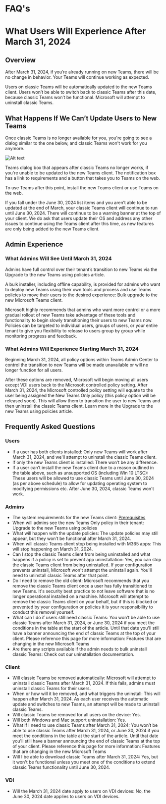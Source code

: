 # FAQ's

# What Users Will Experience After March 31, 2024

## Overview
After March 31, 2024, if you’re already running on new Teams, there will be no change in behavior. Your Teams will continue working as expected.

Users on classic Teams will be automatically updated to the new Teams client. Users won’t be able to switch back to classic Teams after this date, because classic Teams won’t be functional. Microsoft will attempt to uninstall classic Teams.

## What Happens If We Can’t Update Users to New Teams
Once classic Teams is no longer available for you, you're going to see a dialog similar to the one below, and classic Teams won't work for you anymore.

![Alt text](https://learn.microsoft.com/en-us/microsoftteams/media/teams-client-eol-notification-box.png)


Teams dialog box that appears after classic Teams no longer works, if you're unable to be updated to the new Teams client. The notification box has a link to requirements and a button that takes you to Teams on the web.

To use Teams after this point, install the new Teams client or use Teams on the web.

If you fall under the June 30, 2024 list items and you aren’t able to be updated at the end of March, your classic Teams client will continue to run until June 30, 2024. There will continue to be a warning banner at the top of your client. We do ask that users update their OS and address any other issues to continue using the Teams client after this time, as new features are only being added to the new Teams client.

## Admin Experience

### What Admins Will See Until March 31, 2024
Admins have full control over their tenant’s transition to new Teams via the Upgrade to the new Teams using policies article.

A bulk installer, including offline capability, is provided for admins who want to deploy new Teams using their own tools and process and use Teams policies to move their users to the desired experience: Bulk upgrade to the new Microsoft Teams client.

Microsoft highly recommends that admins who want more control or a more gradual rollout of new Teams take advantage of these tools and functionality to begin slowly transitioning their users to new Teams now. Policies can be targeted to individual users, groups of users, or your entire tenant to give you flexibility to release to users group by group while monitoring progress and feedback.

### What Admins Will Experience Starting March 31, 2024
Beginning March 31, 2024, all policy options within Teams Admin Center to control the transition to new Teams will be made unavailable or will no longer function for all users.

After these options are removed, Microsoft will begin moving all users except VDI users back to the Microsoft controlled policy setting. After March 31, 2024, the Microsoft controlled policy setting will equate to the user being assigned the New Teams Only policy (this policy option will be released soon). This will allow them to transition the user to new Teams and then uninstall the classic Teams client. Learn more in the Upgrade to the new Teams using policies article.

## Frequently Asked Questions

### Users
- If a user has both clients installed: Only new Teams will work after March 31, 2024, and we'll attempt to uninstall the classic Teams client.
- If only the new Teams client is installed: There won’t be any difference.
- If a user can’t install the new Teams client due to a reason outlined in the table above, such as unsupported OS (including Win 10 LTSC): These users will be allowed to use classic Teams until June 30, 2024 (as per above schedule) to allow for updating operating system to modifying permissions etc. After June 30, 2024, classic Teams won't work.

### Admins
- The system requirements for the new Teams client: [Prerequisites](https://learn.microsoft.com/en-us/microsoftteams/new-teams-deploy-using-policies?tabs=teams-admin-center)
- When will admins see the new Teams Only policy in their tenant: Upgrade to the new Teams using policies
- What will happen with the update policies: The update policies may still appear, but they won’t be functional after March 31, 2024.
- When will classic Teams client stop being installed with M365 apps: This will stop happening on March 31, 2024.
- Can I stop the classic Teams client from being uninstalled and what happens if a policy is set to prevent app uninstallation: Yes, you can stop the classic Teams client from being uninstalled. If your configuration prevents uninstall, Microsoft won't attempt the uninstall again. You'll need to uninstall classic Teams after that point.
- Do I need to remove the old client: Microsoft recommends that you remove the classic Teams client once a user has fully transitioned to new Teams. It's security best practice to not leave software that is no longer operational installed on a machine. Microsoft will attempt to remove the classic Teams client on your behalf, but if this is blocked or prevented by your configuration or policies it is your responsibility to conduct this removal yourself.
- What can I do if users still need classic Teams: You won’t be able to use classic Teams after March 31, 2024, or June 30, 2024 if you meet the conditions in the table at the start of the article. Until that date you'll still have a banner announcing the end of classic Teams at the top of your client. Please reference this page for more information: Features that are changing in the new Microsoft Teams
- Are there any scripts available if the admin needs to bulk uninstall classic Teams: Check out our uninstallation documentation.

### Client
- Will classic Teams be removed automatically: Microsoft will attempt to uninstall classic Teams after March 31, 2024. If this fails, admins must uninstall classic Teams for their users.
- When or how will it be removed, and what triggers the uninstall: This will happen after March 31, 2024. As each user receives the automatic update and switches to new Teams, an attempt will be made to uninstall classic Teams.
- Will classic Teams be removed for all users on the device: Yes.
- Will both Windows and Mac support uninstallation: Yes.
- What if I need to use classic Teams after March 31, 2024: You won’t be able to use classic Teams after March 31, 2024, or June 30, 2024 if you meet the conditions in the table at the start of the article. Until that date you'll still have a banner announcing the end of classic Teams at the top of your client. Please reference this page for more information: Features that are changing in the new Microsoft Teams
- Will I be able to download classic Teams after March 31, 2024: Yes, but it won't be functional unless you meet one of the conditions to extend classic Teams functionality until June 30, 2024.

### VDI
- Will the March 31, 2024 date apply to users on VDI devices: No, the June 30, 2024 date applies to users on VDI devices.
